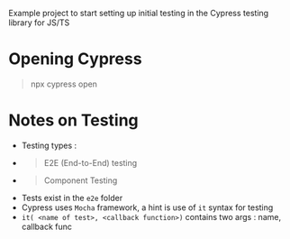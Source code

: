 Example project to start setting up initial testing in the Cypress testing library for JS/TS

# Opening Cypress
> npx cypress open

# Notes on Testing
* Testing types : 
* > E2E (End-to-End) testing
* > Component Testing
* Tests exist in the `e2e` folder
* Cypress uses `Mocha` framework, a hint is use of `it` syntax for testing
* `it( <name of test>, <callback function>)` contains two args : name, callback func